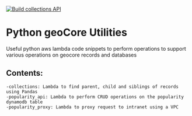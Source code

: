 [![Build collections API](https://github.com/Canadian-Geospatial-Platform/geocore_utilities/actions/workflows/collections-zip-deployment.yml/badge.svg)](https://github.com/Canadian-Geospatial-Platform/geocore_utilities/actions/workflows/collections-zip-deployment.yml)

# Python geoCore Utilities

Useful python aws lambda code snippets to perform operations to support various operations on geocore records and databases

## Contents:

```
-collections: Lambda to find parent, child and siblings of records using Pandas
-popularity_api: Lambda to perform CRUD operations on the popularity dynamodb table
-popularity_proxy: Lambda to proxy request to intranet using a VPC
```
